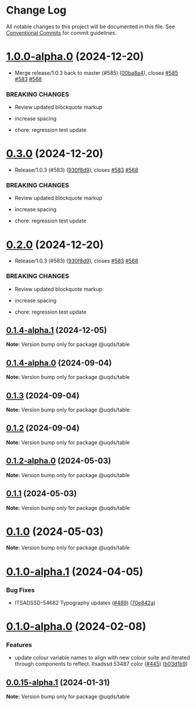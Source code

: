 # Change Log

All notable changes to this project will be documented in this file.
See [Conventional Commits](https://conventionalcommits.org) for commit guidelines.

# [1.0.0-alpha.0](https://github.com/uq-its-ss/design-system/compare/@uqds/table@0.1.4-alpha.1...@uqds/table@1.0.0-alpha.0) (2024-12-20)

- Merge release/1.0.3 back to master (#585) ([00ba8a4](https://github.com/uq-its-ss/design-system/commit/00ba8a439019ed08ab357499c758be419f50f150)), closes [#585](https://github.com/uq-its-ss/design-system/issues/585) [#583](https://github.com/uq-its-ss/design-system/issues/583) [#568](https://github.com/uq-its-ss/design-system/issues/568)

### BREAKING CHANGES

- Review updated blockquote markup

- increase spacing

- chore: regression test update

# [0.3.0](https://github.com/uq-its-ss/design-system/compare/@uqds/table@0.1.4-alpha.0...@uqds/table@0.3.0) (2024-12-20)

- Release/1.0.3 (#583) ([930f8d9](https://github.com/uq-its-ss/design-system/commit/930f8d97b814748829f45194e1b5009680ee7890)), closes [#583](https://github.com/uq-its-ss/design-system/issues/583) [#568](https://github.com/uq-its-ss/design-system/issues/568)

### BREAKING CHANGES

- Review updated blockquote markup

- increase spacing

- chore: regression test update

# [0.2.0](https://github.com/uq-its-ss/design-system/compare/@uqds/table@0.1.4-alpha.0...@uqds/table@0.2.0) (2024-12-20)

- Release/1.0.3 (#583) ([930f8d9](https://github.com/uq-its-ss/design-system/commit/930f8d97b814748829f45194e1b5009680ee7890)), closes [#583](https://github.com/uq-its-ss/design-system/issues/583) [#568](https://github.com/uq-its-ss/design-system/issues/568)

### BREAKING CHANGES

- Review updated blockquote markup

- increase spacing

- chore: regression test update

## [0.1.4-alpha.1](https://github.com/uq-its-ss/design-system/compare/@uqds/table@0.1.4-alpha.0...@uqds/table@0.1.4-alpha.1) (2024-12-05)

**Note:** Version bump only for package @uqds/table

## [0.1.4-alpha.0](https://github.com/uq-its-ss/design-system/compare/@uqds/table@0.1.3...@uqds/table@0.1.4-alpha.0) (2024-09-04)

**Note:** Version bump only for package @uqds/table

## [0.1.3](https://github.com/uq-its-ss/design-system/compare/@uqds/table@0.1.2-alpha.0...@uqds/table@0.1.3) (2024-09-04)

**Note:** Version bump only for package @uqds/table

## [0.1.2](https://github.com/uq-its-ss/design-system/compare/@uqds/table@0.1.2-alpha.0...@uqds/table@0.1.2) (2024-09-04)

**Note:** Version bump only for package @uqds/table

## [0.1.2-alpha.0](https://github.com/uq-its-ss/design-system/compare/@uqds/table@0.1.0-alpha.1...@uqds/table@0.1.2-alpha.0) (2024-05-03)

**Note:** Version bump only for package @uqds/table

## [0.1.1](https://github.com/uq-its-ss/design-system/compare/@uqds/table@0.1.0-alpha.1...@uqds/table@0.1.1) (2024-05-03)

**Note:** Version bump only for package @uqds/table

# [0.1.0](https://github.com/uq-its-ss/design-system/compare/@uqds/table@0.1.0-alpha.1...@uqds/table@0.1.0) (2024-05-03)

**Note:** Version bump only for package @uqds/table

# [0.1.0-alpha.1](https://github.com/uq-its-ss/design-system/compare/@uqds/table@0.1.0-alpha.0...@uqds/table@0.1.0-alpha.1) (2024-04-05)

### Bug Fixes

- ITSADSSD-54682 Typography updates ([#489](https://github.com/uq-its-ss/design-system/issues/489)) ([70e842a](https://github.com/uq-its-ss/design-system/commit/70e842a1552cddc9c63452ae63bae91b380f420b))

# [0.1.0-alpha.0](https://github.com/uq-its-ss/design-system/compare/@uqds/table@0.0.15-alpha.1...@uqds/table@0.1.0-alpha.0) (2024-02-08)

### Features

- update colour variable names to align with new colour suite and iterated through components to reflect. Itsadssd 53487 color ([#445](https://github.com/uq-its-ss/design-system/issues/445)) ([b03d1b9](https://github.com/uq-its-ss/design-system/commit/b03d1b9a7944f4552750706b276405b0988abf90))

## [0.0.15-alpha.1](https://github.com/uq-its-ss/design-system/compare/@uqds/table@0.0.15-alpha.0...@uqds/table@0.0.15-alpha.1) (2024-01-31)

**Note:** Version bump only for package @uqds/table

